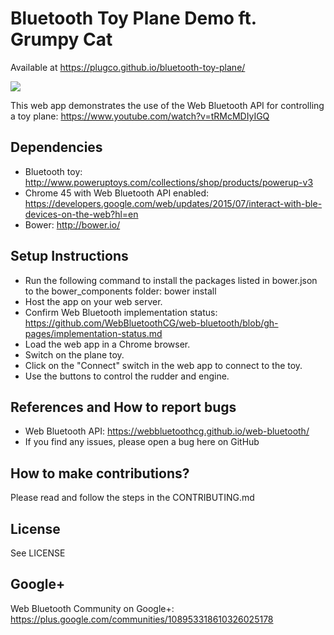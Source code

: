 # Bluetooth Toy Plane Demo ft. Grumpy Cat

Available at https://plugco.github.io/bluetooth-toy-plane/

<img src="https://raw.githubusercontent.com/webbluetoothcg/demos/gh-pages/bluetooth-toy-plane/hero.gif">

This web app demonstrates the use of the Web Bluetooth API for controlling a toy plane: https://www.youtube.com/watch?v=tRMcMDIyIGQ

## Dependencies
* Bluetooth toy: http://www.poweruptoys.com/collections/shop/products/powerup-v3
* Chrome 45 with Web Bluetooth API enabled: https://developers.google.com/web/updates/2015/07/interact-with-ble-devices-on-the-web?hl=en
* Bower: http://bower.io/

## Setup Instructions
* Run the following command to install the packages listed in bower.json to the bower_components folder: bower install
* Host the app on your web server.
* Confirm Web Bluetooth implementation status: https://github.com/WebBluetoothCG/web-bluetooth/blob/gh-pages/implementation-status.md
* Load the web app in a Chrome browser.
* Switch on the plane toy.
* Click on the "Connect" switch in the web app to connect to the toy.
* Use the buttons to control the rudder and engine.

## References and How to report bugs
* Web Bluetooth API: https://webbluetoothcg.github.io/web-bluetooth/
* If you find any issues, please open a bug here on GitHub

## How to make contributions?
Please read and follow the steps in the CONTRIBUTING.md

## License
See LICENSE

## Google+
Web Bluetooth Community on Google+: https://plus.google.com/communities/108953318610326025178
